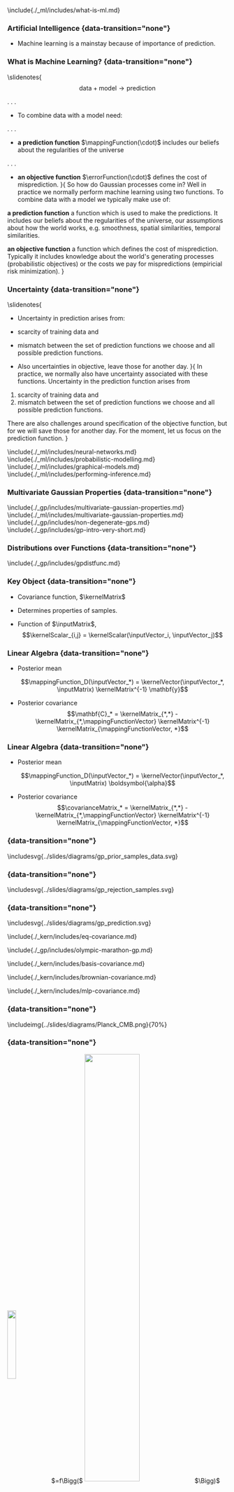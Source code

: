 <!-- Introduction to GPs -->

\include{./_ml/includes/what-is-ml.md}

### Artificial Intelligence {data-transition="none"}

* Machine learning is a mainstay because of importance of prediction.

### What is Machine Learning? {data-transition="none"}

\slidenotes{
$$\text{data} + \text{model} \rightarrow \text{prediction}$$

. . .

* To combine data with a model need:

. . .

* **a prediction function** $\mappingFunction(\cdot)$ includes our beliefs about the regularities of the universe

. . .

* **an objective function** $\errorFunction(\cdot)$ defines the cost of misprediction.
}{
So how do Gaussian processes come in? Well in practice we normally perform machine learning using two functions. To combine data with a model we typically make use of:

**a prediction function** a function which is used to make the predictions. It includes our beliefs about the regularities of the universe, our assumptions about how the world works, e.g. smoothness, spatial similarities, temporal similarities.

**an objective function** a function which defines the cost of misprediction. Typically it includes knowledge about the world's generating processes (probabilistic objectives) or the costs we pay for mispredictions (empiricial risk minimization).
}

### Uncertainty {data-transition="none"}

\slidenotes{
* Uncertainty in prediction arises from:

* scarcity of training data and 

* mismatch between the set of prediction functions we choose and all possible prediction functions.

* Also uncertainties in objective, leave those for another day.
}{
In practice, we normally also have uncertainty associated with these functions. Uncertainty in the prediction function arises from 

1. scarcity of training data and 
2. mismatch between the set of prediction functions we choose and all possible prediction functions.

There are also challenges around specification of the objective function, but for we will save those for another day. For the moment, let us focus on the prediction function. 
}

\include{./_ml/includes/neural-networks.md}
\include{./_ml/includes/probabilistic-modelling.md}
\include{./_ml/includes/graphical-models.md}
\include{./_ml/includes/performing-inference.md}

### Multivariate Gaussian Properties {data-transition="none"}

\include{./_gp/includes/multivariate-gaussian-properties.md}
\include{./_ml/includes/multivariate-gaussian-properties.md}
\include{./_gp/includes/non-degenerate-gps.md}
\include{./_gp/includes/gp-intro-very-short.md}

<!-- ### Two Dimensional Gaussian Distribution -->

<!-- include{./_ml/includes/two-d-gaussian.md} -->

### Distributions over Functions {data-transition="none"}

\include{./_gp/includes/gpdistfunc.md}

###  Key Object {data-transition="none"}

* Covariance function, $\kernelMatrix$

* Determines properties of samples.

* Function of $\inputMatrix$,
    $$\kernelScalar_{i,j} = \kernelScalar(\inputVector_i, \inputVector_j)$$

###  Linear Algebra {data-transition="none"}

* Posterior mean

    $$\mappingFunction_D(\inputVector_*) = \kernelVector(\inputVector_*, \inputMatrix) \kernelMatrix^{-1}
\mathbf{y}$$

* Posterior covariance
    $$\mathbf{C}_* = \kernelMatrix_{*,*} - \kernelMatrix_{*,\mappingFunctionVector}
\kernelMatrix^{-1} \kernelMatrix_{\mappingFunctionVector, *}$$

###  Linear Algebra {data-transition="none"}

* Posterior mean

    $$\mappingFunction_D(\inputVector_*) = \kernelVector(\inputVector_*, \inputMatrix) \boldsymbol{\alpha}$$

* Posterior covariance
    $$\covarianceMatrix_* = \kernelMatrix_{*,*} - \kernelMatrix_{*,\mappingFunctionVector}
\kernelMatrix^{-1} \kernelMatrix_{\mappingFunctionVector, *}$$

###  {data-transition="none"}

\includesvg{../slides/diagrams/gp_prior_samples_data.svg}

###  {data-transition="none"}

\includesvg{../slides/diagrams/gp_rejection_samples.svg}

###  {data-transition="none"}

\includesvg{../slides/diagrams/gp_prediction.svg}


\include{./_kern/includes/eq-covariance.md}

\include{./_gp/includes/olympic-marathon-gp.md}

\include{./_kern/includes/basis-covariance.md}

\include{./_kern/includes/brownian-covariance.md}

\include{./_kern/includes/mlp-covariance.md}

### {data-transition="none"}

\includeimg{../slides/diagrams/Planck_CMB.png}{70%}

### {data-transition="none"}

<div style="fontsize:120px;vertical-align:middle;"><img src="../slides/diagrams/earth_PNG37.png" width="20%" style="display:inline-block;background:none;vertical-align:middle;border:none;box-shadow:none;">$=f\Bigg($
<img src="../slides/diagrams/Planck_CMB.png"  width="50%" style="display:inline-block;background:none;vertical-align:middle;border:none;box-shadow:none;">$\Bigg)$</div>
